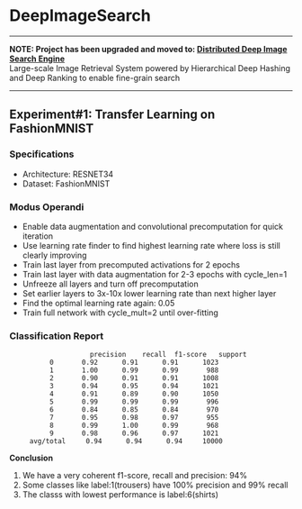 # DeepImageSearch
---
**NOTE: Project has been upgraded and moved to: [Distributed Deep Image Search Engine](https://github.com/Distributed-Deep-Image-Search-Engine)**  
Large-scale Image Retrieval System powered by Hierarchical Deep Hashing and Deep Ranking to enable fine-grain search
___

## Experiment#1: Transfer Learning on FashionMNIST

### Specifications
- Architecture: RESNET34
- Dataset: FashionMNIST

### Modus Operandi

- Enable data augmentation and convolutional precomputation for quick iteration
- Use learning rate finder to find highest learning rate where loss is still clearly improving
- Train last layer from precomputed activations for 2 epochs
- Train last layer with data augmentation for 2-3 epochs with cycle_len=1
- Unfreeze all layers and turn off precomputation
- Set earlier layers to 3x-10x lower learning rate than next higher layer
- Find the optimal learning rate again: 0.05
- Train full network with cycle_mult=2 until over-fitting

### Classification Report

```
                    precision    recall  f1-score   support  
          0       0.92      0.91      0.91      1023
          1       1.00      0.99      0.99       988
          2       0.90      0.91      0.91      1008
          3       0.94      0.95      0.94      1021
          4       0.91      0.89      0.90      1050
          5       0.99      0.99      0.99       996
          6       0.84      0.85      0.84       970
          7       0.95      0.98      0.97       955
          8       0.99      1.00      0.99       968
          9       0.98      0.96      0.97      1021
     avg/total     0.94      0.94      0.94     10000  
```

**Conclusion**
1. We have a very coherent f1-score, recall and precision: 94%  
2. Some classes like label:1(trousers) have 100% precision and 99% recall
3. The classs with lowest performance is label:6(shirts)


